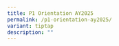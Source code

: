 ```yaml
---
title: P1 Orientation AY2025
permalink: /p1-orientation-ay2025/
variant: tiptap
description: ""
---
```

